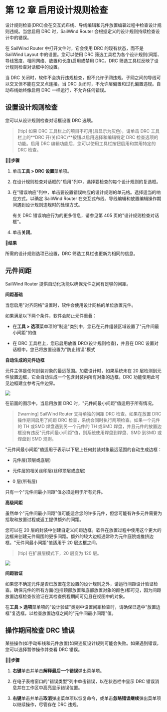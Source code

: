 # 第 12 章 启用设计规则检查

设计规则检查(DRC)会在交互式布线、导线编辑和元件放置编辑过程中检查设计规则违规。当您启用 DRC 时，SailWind Router 会根据定义的设计规则持续检查设计中的错误。

在 SailWind Router 中打开文件时，它会使用 DRC 的现有状态，而不是 SailWind Layout 中的设置。您可以使用 DRC 筛选工具栏为各个设计规则(间距、导线宽度、相同网络、放置和长度)启用或禁用 DRC。DRC 筛选工具栏反映了设计规则检查对话框中的设置。

当 DRC 关闭时，软件不会执行违规检查，但不允许子网违规。子网之间的导线可以交叉但不能在交叉点连接。当 DRC 关闭时，不允许层偏置和过孔偏置违规。自动布线始终像启用 DRC 一样运行，不允许任何错误。

## 设置设计规则检查

您可以从设计规则检查对话框设置 DRC 选项。

> [!tip] 如果 DRC 工具栏上的项目不可用(且显示为灰色)，请单击 DRC 工具栏上的**DRC 开/关(DRC)**按钮以启用选择和编辑特定 DRC 检查选项的功能。启用 DRC 编辑功能后，您可以使用工具栏按钮启用和禁用特定的 DRC 检查。

🏃‍♂️‍**步骤**

1. 单击**工具 > DRC 设置**菜单项。

2. 在设计规则检查对话框的"启用"列中，选择要检查的每个设计规则的复选框。

3. 在"错误响应"列中，单击要设置错误响应的设计规则的单元格。选择适当的响应方式，以确定 SailWind Router 在交互式布线、导线编辑和放置编辑操作期间遇到设计规则违规时的处理方式。

   有关 DRC 错误响应行为的更多信息，请参见第 405 页的"设计规则检查对话框"。

4. 单击**关闭**。

👀‍**结果**

所需的设计规则选项已设置，DRC 筛选工具栏也更新为相同的信息。

## 元件间距

SailWind Router 提供自动化功能以确保元件之间有足够的间距。

**间距基础**

当您启用"对齐网格"设置时，软件会使用设计网格的单位放置元件。

如果满足以下两个条件，软件会防止元件重叠：

- 在**工具 > 选项**菜单项的"制造"类别中，您已在元件组装区域设置了"元件间最小间距"的值

- 在 DRC 工具栏上，您已启用放置 DRC(设计规则检查)，并且在 DRC 设置对话框中，您已将放置设置为"防止错误"模式

**自动生成的元件边框**

元件主体是任何封装对象的最远范围。加载设计时，如果系统未在 20 层检测到元件放置边框，它会自动生成一个包含封装内所有对象的边框。DRC 功能使用此可见边框建立参考元件边界。

![](/router/guide/12/_page_1_Figure_12.jpeg)

在前面的图示中，当启用放置 DRC 时，"元件间最小间距"值适用于所有情况。

> [!warning] SailWind Router 支持单独的间距 DRC 检查。如果在放置 DRC 操作期间启用了间距 DRC 检查，系统会同时执行两项检查。如果一个元件的 TH 或SMD 焊盘遇到另一个元件的 TH 或SMD 焊盘，并且元件的放置边框没有违反"元件间最小间距"值，则系统使用焊盘到焊盘、SMD 到SMD 或焊盘到 SMD 规则。

"元件间最小间距"值适用于表示以下层上任何封装对象最远范围的自动生成边框：

- 元件层(顶层或底层)

- 元件层的相关丝印层(丝印顶层或底层)

- 0 层(所有层)

只有一个"元件间最小间距"值必须适用于所有元件。

**高级间距**

虽然单个"元件间最小间距"值可能适合您的许多元件，但您可能有许多元件需要为拾取和放置过程或返工提供额外的间距。

您可以在 20 层的封装中创建自定义间距边框。软件在放置过程中使用这个更大的边框来创建元件周围的更多间距。额外的较大边框通常称为元件庭院或推挤边框。"元件间最小间距"值适用于 20 层边框之间。


> [!tip] 在扩展层模式下，20 层变为 120 层。

![](/router/guide/12/_page_2_Figure_13.jpeg)

**间距验证**

如果您不确定元件是否已放置在您设置的设计规则之外，请运行间距设计验证检查。确保元件的所有方面(包括顶部放置和底部放置对象的颜色)都可见，因为间距放置边框检查仅验证在其检查例程期间可见且在视图中的对象。

在**工具 > 选项**菜单项的"设计验证"类别中设置间距检查时，请确保已选中"放置边框"复选框，以检查放置边框之间的"元件间最小间距"值。

## 操作期间检查 DRC 错误

某些操作(如手动布线和元件放置)如果违反设计规则可能会失败。如果遇到错误，您可以选择暂停操作并查看 DRC 错误。

🏃‍♂️‍**步骤**

1. **右键**单击并单击**解释最后一个错误**弹出菜单项。

2. 在电子表格窗口的"错误类型"列中单击错误，以在状态栏中显示 DRC 错误消息并在工作区中高亮显示错误位置。

3. **右键**单击并单击**取消**弹出菜单项以恢复命令，或单击**忽略错误继续**弹出菜单项以继续操作，尽管存在 DRC 违规。